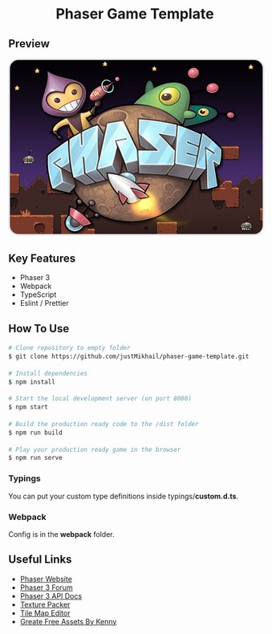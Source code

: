 <h1 align="center">
  Phaser Game Template
</h1>

## Preview

<a href="https://s3.eu-central-1.amazonaws.com/phaser3-typescript/starter-template/index.html">
<img src="readme/screenshot.png" width="640" style='border: 0.25em solid #e1e4e8;border-radius: 20px;'/>
</a>

## Key Features

- Phaser 3
- Webpack
- TypeScript
- Eslint / Prettier

## How To Use

```bash
# Clone repository to empty folder
$ git clone https://github.com/justMikhail/phaser-game-template.git

# Install dependencies
$ npm install

# Start the local development server (on port 8080)
$ npm start

# Build the production ready code to the /dist folder
$ npm run build

# Play your production ready game in the browser
$ npm run serve
```

### Typings

You can put your custom type definitions inside typings/**custom.d.ts**.

### Webpack

Config is in the **webpack** folder.

## Useful Links

- [Phaser Website](https://phaser.io/)
- [Phaser 3 Forum](https://phaser.discourse.group/)
- [Phaser 3 API Docs](https://photonstorm.github.io/phaser3-docs/)
- [Texture Packer](https://www.codeandweb.com/texturepacker/)
- [Tile Map Editor](https://www.mapeditor.org/)
- [Greate Free Assets By Kenny](https://kenney.nl/assets)
